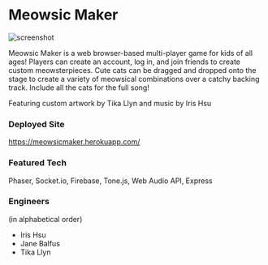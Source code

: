 # Meowsic Maker

<img src='GamePreview.gif' alt='screenshot'>

Meowsic Maker is a web browser-based multi-player game for kids of all ages! Players can create an account, log in, and join friends to create custom meowsterpieces. Cute cats can be dragged and dropped onto the stage to create a variety of meowsical combinations over a catchy backing track. Include all the cats for the full song!

Featuring custom artwork by Tika Llyn and music by Iris Hsu

### Deployed Site
https://meowsicmaker.herokuapp.com/

### Featured Tech
Phaser, Socket.io, Firebase, Tone.js, Web Audio API, Express

### Engineers
(in alphabetical order)

- Iris Hsu
- Jane Balfus
- Tika Llyn
